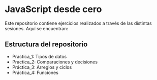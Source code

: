 # JavaScript desde cero
Este repositorio contiene ejercicios realizados a través de las distintas sesiones. Aquí se encuentran:
## Estructura del repositorio
- Practica_1: Tipos de datos
- Practica_2: Comparaciones y decisiones
- Práctica_3: Arreglos y ciclos
- Práctica_4: Funciones

